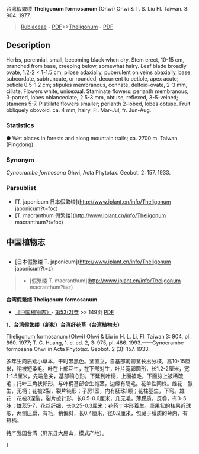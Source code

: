 台湾假繁缕 **Theligonum formosanum** (Ohwi) Ohwi & T. S. Liu Fl. Taiwan. 3: 904. 1977.

> [Rubiaceae](http://www.iplant.cn/info/Rubiaceae?t=foc) - [PDF](http://www.iplant.cn/foc/pdf/Rubiaceae.pdf)>>[Theligonum](http://www.iplant.cn/info/Theligonum?t=foc) - [PDF](http://www.iplant.cn/foc/pdf/Theligonum.pdf)

## Description

Herbs, perennial, small, becoming black when dry. Stem erect, 10-15 cm, branched from base, creeping below, somewhat hairy. Leaf blade broadly ovate, 1.2-2 × 1-1.5 cm, pilose adaxially, puberulent on veins abaxially, base subcordate, subtruncate, or rounded, decurrent to petiole, apex acute; petiole 0.5-1.2 cm; stipules membranous, connate, deltoid-ovate, 2-3 mm, ciliate. Flowers white, unisexual. Staminate flowers: perianth membranous, 3-parted, lobes oblanceolate, 2.5-3 mm, obtuse, reflexed, 3-5-veined; stamens 5-7. Pistillate flowers smaller; perianth 2-lobed, lobes obtuse. Fruit obliquely obovoid, ca. 4 mm, hairy. Fl. Mar-Jul, fr. Jun-Aug.

### Statistics
● Wet places in forests and along mountain trails; ca. 2700 m. Taiwan (Pingdong).

### Synonym
*Cynocrambe formosana* Ohwi, Acta Phytotax. Geobot. 2: 157. 1933.


### Parsublist

* [T.  japonicum  日本假繁缕](http://www.iplant.cn/info/Theligonum japonicum?t=foc)
* [T.  macranthum  假繁缕](http://www.iplant.cn/info/Theligonum macranthum?t=foc)

## 中国植物志

## 
* [日本假繁缕  T.  japonicum](http://www.iplant.cn/info/Theligonum japonicum?t=z)
> * [假繁缕  T.  macranthum](http://www.iplant.cn/info/Theligonum macranthum?t=z)

**台湾假繁缕 Theligonum formosanum**

* [《中国植物志》](http://www.iplant.cn/frps)- [第53(2)卷](http://www.iplant.cn/frps/vol/53(2)) >> 149页 [PDF](http://www.iplant.cn/frps/pdf/53(2)/149.pdf)

**1．台湾假繁缕（新拟）台湾纤花草（台湾植物志）**

Theligonum formosanum (Ohwi) Ohwi & Liu in H. L. Li, Fl. Taiwan 3: 904, pl. 860. 1977; T. C. Huang, 1. c. ed. 2, 3: 975, pl. 486. 1993.——Cynocrambe formosana Ohwi in Acta Phytotax. Geobot. 2 (3): 157. 1933.

多年生肉质矮小草本，干时带黑色。茎直立，自基部匍匐茎长出分枝，高10-15厘米，稍被短柔毛。叶在上部互生，在下部对生，叶片宽卵圆形，长1.2-2厘米，宽1-1.5厘米，先端急尖，基部稍心形，下延到叶柄，上面被毛，下面脉上被稀疏毛；托叶三角状卵形，与叶柄基部合生抱茎，边缘有睫毛。花单性同株。雌花：腋生，无柄；花被2裂，裂片钝形；子房1室，内有胚珠1颗；花柱基生，下弯。雄花：花被3深裂，裂片披针形，长0.5-0.6厘米，几无毛，薄膜质，反卷，有3-5脉；雄蕊5-7，花丝纤细，长0.25-0.3厘米；花药丁字形着生。坚果状的核果近球形，两侧压扁，有毛，稍偏斜，长0.4厘米，径0.2厘米，包藏于膜质的萼内，有短柄。

特产我国台湾（屏东县大屋山，模式产地）。


}